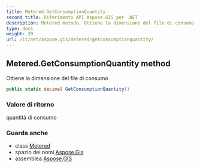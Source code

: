 ```yaml
---
title: Metered.GetConsumptionQuantity
second_title: Riferimento API Aspose.GIS per .NET
description: Metered metodo. Ottiene la dimensione del file di consumo
type: docs
weight: 20
url: /it/net/aspose.gis/metered/getconsumptionquantity/
---
```

## Metered.GetConsumptionQuantity method

Ottiene la dimensione del file di consumo

```csharp
public static decimal GetConsumptionQuantity()
```

### Valore di ritorno

quantità di consumo

### Guarda anche

* class [Metered](../)
* spazio dei nomi [Aspose.Gis](../../metered/)
* assemblea [Aspose.GIS](../../../)


